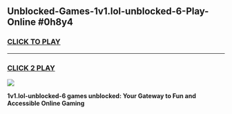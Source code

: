 
## Unblocked-Games-1v1.lol-unblocked-6-Play-Online #0h8y4
<h3>
<a href="https://news.freeplayer.one?title=1v1.lol-unblocked-6&ref=3">CLICK TO PLAY</a></h3>
<hr>

<h3>
<a href="https://news.freeplayer.one?title=1v1.lol-unblocked-6&ref=3">CLICK 2 PLAY</a>
  
</h3>

<a href="https://news.freeplayer.one?title=1v1.lol-unblocked-6&ref=3"><img src="https://clearcache.store/games.png"></a>


**1v1.lol-unblocked-6 games unblocked: Your Gateway to Fun and Accessible Online Gaming**
